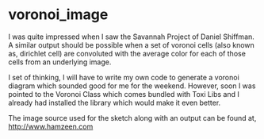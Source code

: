 voronoi_image
=============
I was quite impressed when I saw the Savannah Project of Daniel Shiffman. A similar output should be possible when a set of voronoi cells (also known as, dirichlet cell) are convoluted with the average color for each of those cells from an underlying image.

I set of thinking, I will have to write my own code to generate a voronoi diagram which sounded good for me for the weekend. However, soon I was pointed to the Voronoi Class which comes bundled with Toxi Libs and I already had installed the library which would make it even better.

The image source used for the sketch along with an output can be found at, http://www.hamzeen.com